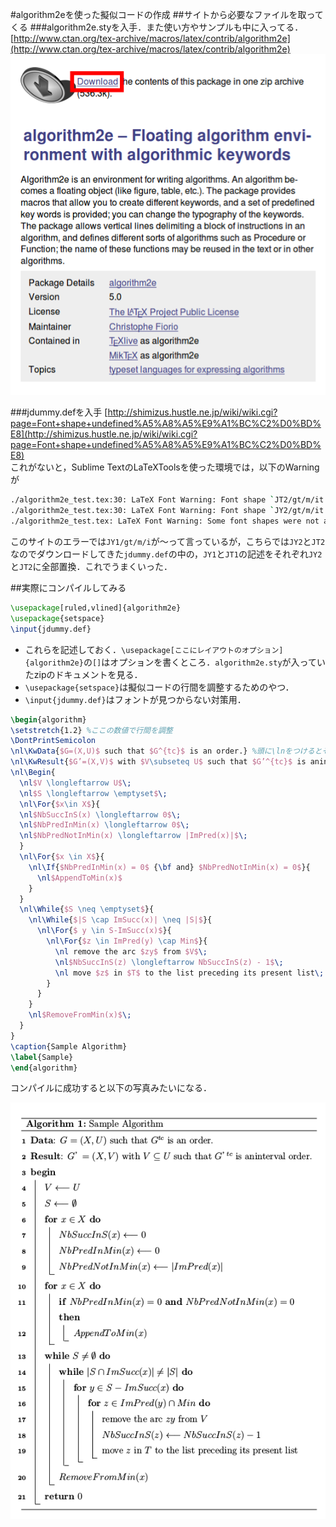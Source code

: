 #algorithm2eを使った擬似コードの作成
##サイトから必要なファイルを取ってくる
###algorithm2e.styを入手．また使い方やサンプルも中に入ってる．
[http://www.ctan.org/tex-archive/macros/latex/contrib/algorithm2e](http://www.ctan.org/tex-archive/macros/latex/contrib/algorithm2e)  
![Download](./img/Download.png)  

###jdummy.defを入手
[http://shimizus.hustle.ne.jp/wiki/wiki.cgi?page=Font+shape+undefined%A5%A8%A5%E9%A1%BC%C2%D0%BD%E8](http://shimizus.hustle.ne.jp/wiki/wiki.cgi?page=Font+shape+undefined%A5%A8%A5%E9%A1%BC%C2%D0%BD%E8)  
これがないと，Sublime TextのLaTeXToolsを使った環境では，以下のWarningが  

```bash
./algorithm2e_test.tex:30: LaTeX Font Warning: Font shape `JT2/gt/m/it'    undefined(Font) using `JT2/gt/m/n' instead on input line 30.
./algorithm2e_test.tex:30: LaTeX Font Warning: Font shape `JY2/gt/m/it'    undefined(Font) using `JY2/gt/m/n' instead on input line 30.
./algorithm2e_test.tex: LaTeX Font Warning: Some font shapes were not available, defaults substituted.
```

このサイトのエラーでは`JY1/gt/m/i`が〜って言っているが，こちらでは`JY2`と`JT2`なのでダウンロードしてきた`jdummy.def`の中の，`JY1`と`JT1`の記述をそれぞれ`JY2`と`JT2`に全部置換．これでうまくいった．

##実際にコンパイルしてみる

```tex
\usepackage[ruled,vlined]{algorithm2e}
\usepackage{setspace}
\input{jdummy.def}
```

* これらを記述しておく．`\usepackage[ここにレイアウトのオプション]{algorithm2e}`の`[]`はオプションを書くところ．`algorithm2e.sty`が入っていたzipのドキュメントを見る．  
* `\usepackage{setspace}`は擬似コードの行間を調整するためのやつ．  
* `\input{jdummy.def}`はフォントが見つからない対策用．  

```tex
\begin{algorithm}
\setstretch{1.2} %ここの数値で行間を調整
\DontPrintSemicolon
\nl\KwData{$G=(X,U)$ such that $G^{tc}$ is an order.} %頭に\lnをつけるとその行に番号がつく
\nl\KwResult{$G’=(X,V)$ with $V\subseteq U$ such that $G’^{tc}$ is aninterval order.}
\nl\Begin{
  \nl$V \longleftarrow U$\;
  \nl$S \longleftarrow \emptyset$\;
  \nl\For{$x\in X$}{
  \nl$NbSuccInS(x) \longleftarrow 0$\;
  \nl$NbPredInMin(x) \longleftarrow 0$\;
  \nl$NbPredNotInMin(x) \longleftarrow |ImPred(x)|$\;
  }
  \nl\For{$x \in X$}{
    \nl\If{$NbPredInMin(x) = 0$ {\bf and} $NbPredNotInMin(x) = 0$}{
      \nl$AppendToMin(x)$
    }
  }
  \nl\While{$S \neq \emptyset$}{
    \nl\While{$|S \cap ImSucc(x)| \neq |S|$}{
      \nl\For{$ y \in S-ImSucc(x)$}{
        \nl\For{$z \in ImPred(y) \cap Min$}{
          \nl remove the arc $zy$ from $V$\;
          \nl$NbSuccInS(z) \longleftarrow NbSuccInS(z) - 1$\;
          \nl move $z$ in $T$ to the list preceding its present list\;
        }
      }
    }
    \nl$RemoveFromMin(x)$\;
  }
}
\caption{Sample Algorithm}
\label{Sample}
\end{algorithm}
```

コンパイルに成功すると以下の写真みたいになる．  

![成功](./img/Sample.png)  
